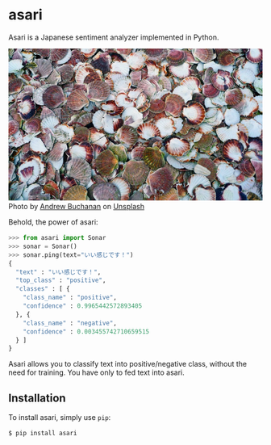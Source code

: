 # asari
Asari is a Japanese sentiment analyzer implemented in Python.

![Image](./docs/asari.jpg)<br>
Photo by [Andrew Buchanan](https://unsplash.com/@photoart2018) on [Unsplash](https://unsplash.com/)

Behold, the power of asari:

```python
>>> from asari import Sonar
>>> sonar = Sonar()
>>> sonar.ping(text="いい感じです！")
{
  "text" : "いい感じです！",
  "top_class" : "positive",
  "classes" : [ {
    "class_name" : "positive",
    "confidence" : 0.9965442572893405
  }, {
    "class_name" : "negative",
    "confidence" : 0.003455742710659515
  } ]
}
```

Asari allows you to classify text into positive/negative class, without the need for training. You have only to fed text into asari.

## Installation
To install asari, simply use `pip`:

```bash
$ pip install asari
```

